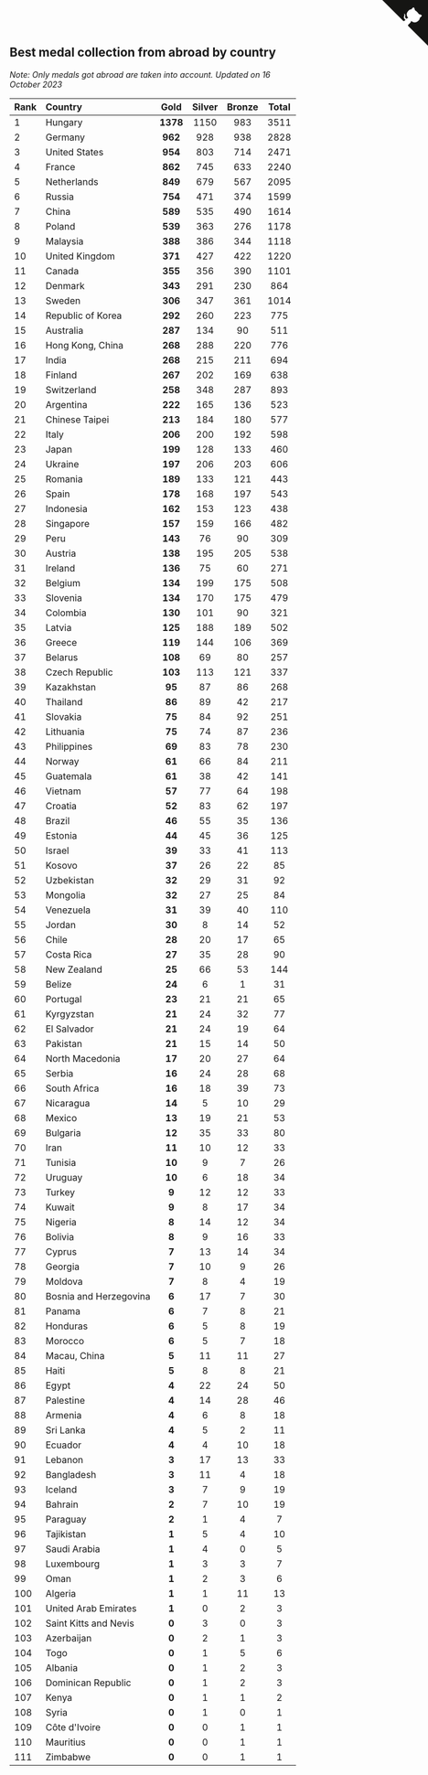 ## Best medal collection from abroad by country

*Note: Only medals got abroad are taken into account.*
*Updated on 16 October 2023*

| Rank | Country | Gold | Silver | Bronze | Total |
| :--- | :--- | :--: | :--: | :--: | :--: |
| 1 | Hungary | **1378** | 1150 | 983 | 3511 |
| 2 | Germany | **962** | 928 | 938 | 2828 |
| 3 | United States | **954** | 803 | 714 | 2471 |
| 4 | France | **862** | 745 | 633 | 2240 |
| 5 | Netherlands | **849** | 679 | 567 | 2095 |
| 6 | Russia | **754** | 471 | 374 | 1599 |
| 7 | China | **589** | 535 | 490 | 1614 |
| 8 | Poland | **539** | 363 | 276 | 1178 |
| 9 | Malaysia | **388** | 386 | 344 | 1118 |
| 10 | United Kingdom | **371** | 427 | 422 | 1220 |
| 11 | Canada | **355** | 356 | 390 | 1101 |
| 12 | Denmark | **343** | 291 | 230 | 864 |
| 13 | Sweden | **306** | 347 | 361 | 1014 |
| 14 | Republic of Korea | **292** | 260 | 223 | 775 |
| 15 | Australia | **287** | 134 | 90 | 511 |
| 16 | Hong Kong, China | **268** | 288 | 220 | 776 |
| 17 | India | **268** | 215 | 211 | 694 |
| 18 | Finland | **267** | 202 | 169 | 638 |
| 19 | Switzerland | **258** | 348 | 287 | 893 |
| 20 | Argentina | **222** | 165 | 136 | 523 |
| 21 | Chinese Taipei | **213** | 184 | 180 | 577 |
| 22 | Italy | **206** | 200 | 192 | 598 |
| 23 | Japan | **199** | 128 | 133 | 460 |
| 24 | Ukraine | **197** | 206 | 203 | 606 |
| 25 | Romania | **189** | 133 | 121 | 443 |
| 26 | Spain | **178** | 168 | 197 | 543 |
| 27 | Indonesia | **162** | 153 | 123 | 438 |
| 28 | Singapore | **157** | 159 | 166 | 482 |
| 29 | Peru | **143** | 76 | 90 | 309 |
| 30 | Austria | **138** | 195 | 205 | 538 |
| 31 | Ireland | **136** | 75 | 60 | 271 |
| 32 | Belgium | **134** | 199 | 175 | 508 |
| 33 | Slovenia | **134** | 170 | 175 | 479 |
| 34 | Colombia | **130** | 101 | 90 | 321 |
| 35 | Latvia | **125** | 188 | 189 | 502 |
| 36 | Greece | **119** | 144 | 106 | 369 |
| 37 | Belarus | **108** | 69 | 80 | 257 |
| 38 | Czech Republic | **103** | 113 | 121 | 337 |
| 39 | Kazakhstan | **95** | 87 | 86 | 268 |
| 40 | Thailand | **86** | 89 | 42 | 217 |
| 41 | Slovakia | **75** | 84 | 92 | 251 |
| 42 | Lithuania | **75** | 74 | 87 | 236 |
| 43 | Philippines | **69** | 83 | 78 | 230 |
| 44 | Norway | **61** | 66 | 84 | 211 |
| 45 | Guatemala | **61** | 38 | 42 | 141 |
| 46 | Vietnam | **57** | 77 | 64 | 198 |
| 47 | Croatia | **52** | 83 | 62 | 197 |
| 48 | Brazil | **46** | 55 | 35 | 136 |
| 49 | Estonia | **44** | 45 | 36 | 125 |
| 50 | Israel | **39** | 33 | 41 | 113 |
| 51 | Kosovo | **37** | 26 | 22 | 85 |
| 52 | Uzbekistan | **32** | 29 | 31 | 92 |
| 53 | Mongolia | **32** | 27 | 25 | 84 |
| 54 | Venezuela | **31** | 39 | 40 | 110 |
| 55 | Jordan | **30** | 8 | 14 | 52 |
| 56 | Chile | **28** | 20 | 17 | 65 |
| 57 | Costa Rica | **27** | 35 | 28 | 90 |
| 58 | New Zealand | **25** | 66 | 53 | 144 |
| 59 | Belize | **24** | 6 | 1 | 31 |
| 60 | Portugal | **23** | 21 | 21 | 65 |
| 61 | Kyrgyzstan | **21** | 24 | 32 | 77 |
| 62 | El Salvador | **21** | 24 | 19 | 64 |
| 63 | Pakistan | **21** | 15 | 14 | 50 |
| 64 | North Macedonia | **17** | 20 | 27 | 64 |
| 65 | Serbia | **16** | 24 | 28 | 68 |
| 66 | South Africa | **16** | 18 | 39 | 73 |
| 67 | Nicaragua | **14** | 5 | 10 | 29 |
| 68 | Mexico | **13** | 19 | 21 | 53 |
| 69 | Bulgaria | **12** | 35 | 33 | 80 |
| 70 | Iran | **11** | 10 | 12 | 33 |
| 71 | Tunisia | **10** | 9 | 7 | 26 |
| 72 | Uruguay | **10** | 6 | 18 | 34 |
| 73 | Turkey | **9** | 12 | 12 | 33 |
| 74 | Kuwait | **9** | 8 | 17 | 34 |
| 75 | Nigeria | **8** | 14 | 12 | 34 |
| 76 | Bolivia | **8** | 9 | 16 | 33 |
| 77 | Cyprus | **7** | 13 | 14 | 34 |
| 78 | Georgia | **7** | 10 | 9 | 26 |
| 79 | Moldova | **7** | 8 | 4 | 19 |
| 80 | Bosnia and Herzegovina | **6** | 17 | 7 | 30 |
| 81 | Panama | **6** | 7 | 8 | 21 |
| 82 | Honduras | **6** | 5 | 8 | 19 |
| 83 | Morocco | **6** | 5 | 7 | 18 |
| 84 | Macau, China | **5** | 11 | 11 | 27 |
| 85 | Haiti | **5** | 8 | 8 | 21 |
| 86 | Egypt | **4** | 22 | 24 | 50 |
| 87 | Palestine | **4** | 14 | 28 | 46 |
| 88 | Armenia | **4** | 6 | 8 | 18 |
| 89 | Sri Lanka | **4** | 5 | 2 | 11 |
| 90 | Ecuador | **4** | 4 | 10 | 18 |
| 91 | Lebanon | **3** | 17 | 13 | 33 |
| 92 | Bangladesh | **3** | 11 | 4 | 18 |
| 93 | Iceland | **3** | 7 | 9 | 19 |
| 94 | Bahrain | **2** | 7 | 10 | 19 |
| 95 | Paraguay | **2** | 1 | 4 | 7 |
| 96 | Tajikistan | **1** | 5 | 4 | 10 |
| 97 | Saudi Arabia | **1** | 4 | 0 | 5 |
| 98 | Luxembourg | **1** | 3 | 3 | 7 |
| 99 | Oman | **1** | 2 | 3 | 6 |
| 100 | Algeria | **1** | 1 | 11 | 13 |
| 101 | United Arab Emirates | **1** | 0 | 2 | 3 |
| 102 | Saint Kitts and Nevis | **0** | 3 | 0 | 3 |
| 103 | Azerbaijan | **0** | 2 | 1 | 3 |
| 104 | Togo | **0** | 1 | 5 | 6 |
| 105 | Albania | **0** | 1 | 2 | 3 |
| 106 | Dominican Republic | **0** | 1 | 2 | 3 |
| 107 | Kenya | **0** | 1 | 1 | 2 |
| 108 | Syria | **0** | 1 | 0 | 1 |
| 109 | Côte d'Ivoire | **0** | 0 | 1 | 1 |
| 110 | Mauritius | **0** | 0 | 1 | 1 |
| 111 | Zimbabwe | **0** | 0 | 1 | 1 |


<a href="https://github.com/JustinTimeCuber/wca_statistics" class="github-corner" aria-label="View source on Github"><svg width="80" height="80" viewBox="0 0 250 250" style="fill:#151513; color:#fff; position: absolute; top: 0; border: 0; right: 0;" aria-hidden="true"><path d="M0,0 L115,115 L130,115 L142,142 L250,250 L250,0 Z"></path><path d="M128.3,109.0 C113.8,99.7 119.0,89.6 119.0,89.6 C122.0,82.7 120.5,78.6 120.5,78.6 C119.2,72.0 123.4,76.3 123.4,76.3 C127.3,80.9 125.5,87.3 125.5,87.3 C122.9,97.6 130.6,101.9 134.4,103.2" fill="currentColor" style="transform-origin: 130px 106px;" class="octo-arm"></path><path d="M115.0,115.0 C114.9,115.1 118.7,116.5 119.8,115.4 L133.7,101.6 C136.9,99.2 139.9,98.4 142.2,98.6 C133.8,88.0 127.5,74.4 143.8,58.0 C148.5,53.4 154.0,51.2 159.7,51.0 C160.3,49.4 163.2,43.6 171.4,40.1 C171.4,40.1 176.1,42.5 178.8,56.2 C183.1,58.6 187.2,61.8 190.9,65.4 C194.5,69.0 197.7,73.2 200.1,77.6 C213.8,80.2 216.3,84.9 216.3,84.9 C212.7,93.1 206.9,96.0 205.4,96.6 C205.1,102.4 203.0,107.8 198.3,112.5 C181.9,128.9 168.3,122.5 157.7,114.1 C157.9,116.9 156.7,120.9 152.7,124.9 L141.0,136.5 C139.8,137.7 141.6,141.9 141.8,141.8 Z" fill="currentColor" class="octo-body"></path></svg></a><style>.github-corner:hover .octo-arm{animation:octocat-wave 560ms ease-in-out}@keyframes octocat-wave{0%,100%{transform:rotate(0)}20%,60%{transform:rotate(-25deg)}40%,80%{transform:rotate(10deg)}}@media (max-width:500px){.github-corner:hover .octo-arm{animation:none}.github-corner .octo-arm{animation:octocat-wave 560ms ease-in-out}}</style>
